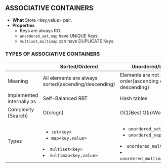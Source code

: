 ## ASSOCIATIVE CONTAINERS
  - **What** Store <key,value> pair. 
  - **Properties**
    - Keys are always RO.
    - `unordered_set,map` have UNIQUE Keys.
    -  `multiset,multimap` can have DUPLICATE Keys.
  
### TYPES OF ASSOCIATIVE CONTAINERS

|  | Sorted/Ordered | Unordered/Unsorted |
| --- | --- | --- |
| Meaning | All elements are always sorted(ascending/descending) | Elements are not stored in any order(ascending or descending) |
| Implemented Internally as | Self-Balanced RBT | Hash tables |
| Complexity (Search) | O(nlogn) | O(1)Best O(n)Worst|
| Types | <ul><li>`set<key>`</li> <li>`map<key,value>`</li></ul> <li>`multiset<key>`</li></ul> <li>`multimap<key,value>`</li></ul> | <ul><li>`unordered_set<key>`</li> <li>`unordered_map<key,value>`</li></ul> <li>`unordered_multiset<key>`</li></ul> <li>`unordered_multimap<key,value>` |

  


